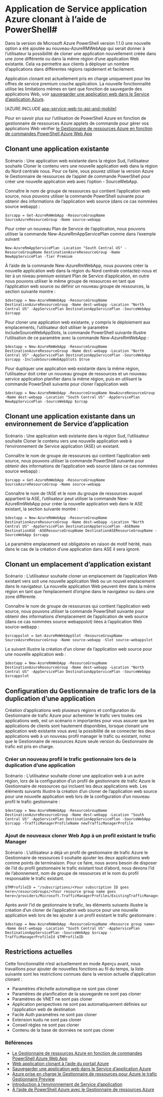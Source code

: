 <properties
    pageTitle="Web application clonant à l’aide de PowerShell"
    description="Découvrez comment cloner vos applications Web aux nouvelles applications Web à l’aide de PowerShell."
    services="app-service\web"
    documentationCenter=""
    authors="ahmedelnably"
    manager="stefsch"
    editor=""/>

<tags
    ms.service="app-service-web"
    ms.workload="web"
    ms.tgt_pltfrm="na"
    ms.devlang="na"
    ms.topic="article"
    ms.date="01/13/2016"
    ms.author="ahmedelnably"/>

# <a name="azure-app-service-app-cloning-using-powershell"></a>Application de Service application Azure clonant à l’aide de PowerShell#

Dans la version de Microsoft Azure PowerShell version 1.1.0 une nouvelle option a été ajoutée au nouveau-AzureRMWebApp qui serait donner à l’utilisateur la possibilité de cloner une application nouvellement créée dans une zone différente ou dans la même région d’une application Web existante. Cela va permettre aux clients à déployer un nombre d’applications dans différentes régions rapidement et facilement.

Application clonant est actuellement pris en charge uniquement pour les offres de service premium couche application. La nouvelle fonctionnalité utilise les limitations mêmes en tant que fonction de sauvegarde des applications Web, voir [sauvegarder une application web dans le Service d’application Azure](web-sites-backup.md).

[AZURE.INCLUDE [app-service-web-to-api-and-mobile](../../includes/app-service-web-to-api-and-mobile.md)] 

Pour en savoir plus sur l’utilisation de PowerShell Azure en fonction de gestionnaire de ressources Azure applets de commande pour gérer vos applications Web vérifier [le Gestionnaire de ressources Azure en fonction de commandes PowerShell Azure Web App](app-service-web-app-azure-resource-manager-powershell.md)

## <a name="cloning-an-existing-app"></a>Clonant une application existante ##

Scénario : Une application web existante dans la région Sud, l’utilisateur souhaite Cloner le contenu vers une nouvelle application web dans la région du Nord centrale nous. Pour ce faire, vous pouvez utiliser la version Azure le Gestionnaire de ressources de l’applet de commande PowerShell pour créer une nouvelle application web avec l’option - SourceWebApp.

Connaître le nom de groupe de ressources qui contient l’application web source, nous pouvons utiliser la commande PowerShell suivante pour obtenir des informations de l’application web source (dans ce cas nommées source webapp) :

    $srcapp = Get-AzureRmWebApp -ResourceGroupName SourceAzureResourceGroup -Name source-webapp

Pour créer un nouveau Plan de Service de l’application, nous pouvons utiliser la commande New-AzureRmAppServicePlan comme dans l’exemple suivant

    New-AzureRmAppServicePlan -Location "South Central US" -ResourceGroupName DestinationAzureResourceGroup -Name NewAppServicePlan -Tier Premium

À l’aide de la commande New-AzureRmWebApp, nous pouvons créer la nouvelle application web dans la région du Nord centrale contactez-nous et lier à un niveau premium existant Plan de Service d’application, en outre nous pouvons utiliser le même groupe de ressources en tant que l’application web source ou définir un nouveau groupe de ressources, la section suivante montre :

    $destapp = New-AzureRmWebApp -ResourceGroupName DestinationAzureResourceGroup -Name dest-webapp -Location "North Central US" -AppServicePlan DestinationAppServicePlan -SourceWebApp $srcapp

Pour cloner une application web existante, y compris le déploiement aux emplacements, l’utilisateur doit utiliser le paramètre IncludeSourceWebAppSlots, la commande PowerShell suivante illustre l’utilisation de ce paramètre avec la commande New-AzureRmWebApp :

    $destapp = New-AzureRmWebApp -ResourceGroupName DestinationAzureResourceGroup -Name dest-webapp -Location "North Central US" -AppServicePlan DestinationAppServicePlan -SourceWebApp $srcapp -IncludeSourceWebAppSlots $true

Pour dupliquer une application web existante dans la même région, l’utilisateur doit créer un nouveau groupe de ressources et un nouveau service application planifier dans la même région, puis en utilisant la commande PowerShell suivante pour cloner l’application web

    $destapp = New-AzureRmWebApp -ResourceGroupName NewAzureResourceGroup -Name dest-webapp -Location "South Central US" -AppServicePlan NewAppServicePlan -SourceWebApp $srcap

## <a name="cloning-an-existing-app-to-an-app-service-environment"></a>Clonant une application existante dans un environnement de Service d’application ##

Scénario : Une application web existante dans la région Sud, l’utilisateur souhaite Cloner le contenu vers une nouvelle application web à l’environnement de Service application (ASE) un existant.

Connaître le nom de groupe de ressources qui contient l’application web source, nous pouvons utiliser la commande PowerShell suivante pour obtenir des informations de l’application web source (dans ce cas nommées source webapp) :

    $srcapp = Get-AzureRmWebApp -ResourceGroupName SourceAzureResourceGroup -Name source-webapp

Connaître le nom de l’ASE et le nom du groupe de ressources auquel appartient la ASE, l’utilisateur peut utiliser la commande New-AzureRmWebApp pour créer la nouvelle application web dans le ASE existant, la section suivante montre :

    $destapp = New-AzureRmWebApp -ResourceGroupName DestinationAzureResourceGroup -Name dest-webapp -Location "North Central US" -AppServicePlan DestinationAppServicePlan -ASEName DestinationASE -ASEResourceGroupName DestinationASEResourceGroupName -SourceWebApp $srcapp

Le paramètre emplacement est obligatoire en raison de motif hérité, mais dans le cas de la création d’une application dans ASE il sera ignoré. 

## <a name="cloning-an-existing-app-slot"></a>Clonant un emplacement d’application existant ##

Scénario : L’utilisateur souhaite cloner un emplacement de l’application Web existant vers soit une nouvelle application Web ou un nouvel emplacement dans le navigateur. La nouvelle application Web peuvent être dans la même région en tant que l’emplacement d’origine dans le navigateur ou dans une zone différente.

Connaître le nom de groupe de ressources qui contient l’application web source, nous pouvons utiliser la commande PowerShell suivante pour obtenir des informations d’emplacement de l’application de web source (dans ce cas nommées source webappslot) liées à l’application Web source-webapp :

    $srcappslot = Get-AzureRmWebAppSlot -ResourceGroupName SourceAzureResourceGroup -Name source-webapp -Slot source-webappslot

Le suivant illustre la création d’un cloner de l’application web source pour une nouvelle application web :

    $destapp = New-AzureRmWebApp -ResourceGroupName DestinationAzureResourceGroup -Name dest-webapp -Location "North Central US" -AppServicePlan DestinationAppServicePlan -SourceWebApp $srcappslot

## <a name="configuring-traffic-manager-while-cloning-a-app"></a>Configuration du Gestionnaire de trafic lors de la duplication d’une application ##

Création d’applications web plusieurs régions et configuration du Gestionnaire de trafic Azure pour acheminer le trafic vers toutes ces applications web, est un scénario n importantes pour vous assurer que les applications de clients sont hautement disponibles, lorsque clonant une application web existante vous avez la possibilité de se connecter les deux applications web à un nouveau profil manager le trafic ou existant, notez que le Gestionnaire de ressources Azure seule version du Gestionnaire de trafic est pris en charge.

### <a name="creating-a-new-traffic-manager-profile-while-cloning-a-app"></a>Créer un nouveau profil le trafic gestionnaire lors de la duplication d’une application ###

Scénario : L’utilisateur souhaite cloner une application web à un autre région, lors de la configuration d’un profil de gestionnaire de trafic Azure le Gestionnaire de ressources qui incluent les deux applications web. Les éléments suivants illustre la création d’un cloner de l’application web source pour une nouvelle application web lors de la configuration d’un nouveau profil le trafic gestionnaire :

    $destapp = New-AzureRmWebApp -ResourceGroupName DestinationAzureResourceGroup -Name dest-webapp -Location "South Central US" -AppServicePlan DestinationAppServicePlan -SourceWebApp $srcapp -TrafficManagerProfileName newTrafficManagerProfile

### <a name="adding-new-cloned-web-app-to-an-existing-traffic-manager-profile"></a>Ajout de nouveaux cloner Web App à un profil existant le trafic Manager ###

Scénario : L’utilisateur a déjà un profil de gestionnaire de trafic Azure le Gestionnaire de ressources il souhaite ajouter les deux applications web comme points de terminaison. Pour ce faire, nous avons besoin de disposer de l’id du profil gestionnaire le trafic existant tout d’abord, nous devons l’id de l’abonnement, nom de groupe de ressources et le nom du profil responsable le trafic existant.

    $TMProfileID = "/subscriptions/<Your subscription ID goes here>/resourceGroups/<Your resource group name goes here>/providers/Microsoft.TrafficManagerProfiles/ExistingTrafficManagerProfileName"

Après avoir l’id de gestionnaire le trafic, les éléments suivants illustre la création d’un cloner de l’application web source pour une nouvelle application web lors de les ajouter à un profil existant le trafic gestionnaire :

    $destapp = New-AzureRmWebApp -ResourceGroupName <Resource group name> -Name dest-webapp -Location "South Central US" -AppServicePlan DestinationAppServicePlan -SourceWebApp $srcapp -TrafficManagerProfileId $TMProfileID

## <a name="current-restrictions"></a>Restrictions actuelles ##

Cette fonctionnalité n’est actuellement en mode Aperçu avant, nous travaillons pour ajouter de nouvelles fonctions au fil du temps, la liste suivante sont les restrictions connues dans la version actuelle d’application clonant :

- Paramètres d’échelle automatique ne sont pas cloner
- Paramètres de planification de la sauvegarde ne sont pas cloner
- Paramètres de VNET ne sont pas cloner
- Application perspectives ne sont pas automatiquement définies sur l’application web de destination
- Facile Auth paramètres ne sont pas cloner
- Extension kudu ne sont pas cloner
- Conseil règles ne sont pas cloner
- Contenu de la base de données ne sont pas cloner


### <a name="references"></a>Références ###
- [Le Gestionnaire de ressources Azure en fonction de commandes PowerShell Azure Web App](app-service-web-app-azure-resource-manager-powershell.md)
- [Web application clonant à l’aide du portail Azure](app-service-web-app-cloning-portal.md)
- [Sauvegarder une application web dans le Service d’application Azure](web-sites-backup.md)
- [Azure prise en charge le Gestionnaire de ressources pour Azure le trafic Gestionnaire Preview](../../articles/traffic-manager/traffic-manager-powershell-arm.md)
- [Introduction à l’environnement de Service d’application](app-service-app-service-environment-intro.md)
- [À l’aide de PowerShell Azure avec le Gestionnaire de ressources Azure](../powershell-azure-resource-manager.md)

